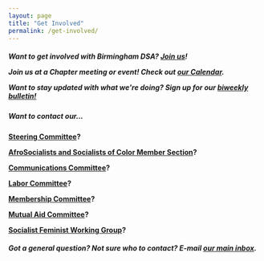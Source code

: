 ```yaml
---
layout: page
title: "Get Involved"
permalink: /get-involved/
---
```


<h5>Want to get involved with Birmingham DSA? <a href="https://act.dsausa.org/donate/membership">Join us</a>!

<p>Join us at a Chapter meeting or event! Check out <a href="https://bhamdsa.org/calendar/">our Calendar</a>.

<p>Want to stay updated with what we're doing? Sign up for our <a href="https://actionnetwork.org/forms/birmingham-dsa-biweekly-bulletin-subscription-form">biweekly bulletin!</a></h5>

<h5>Want to contact our...</h5>

<b><a href="mailto:steering@bhamdsa.org?subject=Question for Steering Committee">Steering Committee</a>?

<b><a href="mailto:afrosoc@bhamdsa.org?subject=Question for AFROSOC">AfroSocialists and Socialists of Color Member Section</a>?

<b><a href="mailto:info@bhamdsa.org?subject=Question for Comms Committee">Communications Committee</a>?

<b><a href="mailto:info@bhamdsa.org?subject=Question for Labor Committee">Labor Committee</a>?

<b><a href="mailto:info@bhamdsa.org?subject=Question for Membership Committee">Membership Committee</a>?

<b><a href="mailto:mutualaid@bhamdsa.org?subject=Question for Mutual Aid Committee">Mutual Aid Committee</a>?

<b><a href="mailto:socfem@bhamdsa.org?subject=Question for Socialist Feminist Working Group">Socialist Feminist Working Group</a>?

<h5>Got a general question? Not sure who to contact? E-mail <a href="mailto:info@bhamdsa.org?subject=General Question">our main inbox</a>.</h5>

